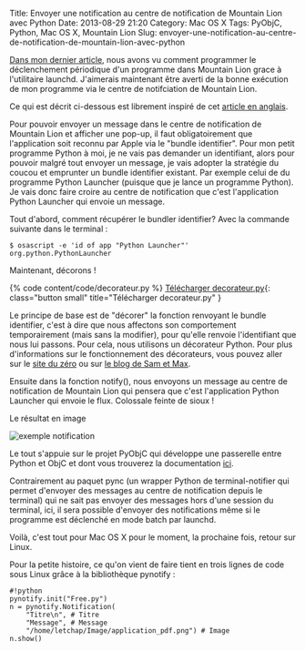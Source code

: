 Title: Envoyer une notification au centre de notification de Mountain Lion avec Python
Date: 2013-08-29 21:20
Category: Mac OS X
Tags: PyObjC, Python, Mac OS X, Mountain Lion
Slug: envoyer-une-notification-au-centre-de-notification-de-mountain-lion-avec-python

[Dans mon dernier article]({filename}/demarrage-automatique-de-travaux-avec-launchd.markdown "Démarrage automatique de travaux avec launchd"), nous avons vu comment programmer le déclenchement périodique d'un programme dans Mountain Lion grace à l'utilitaire launchd. J'aimerais maintenant être averti de la bonne exécution de mon programme via le centre de notifciation de Mountain Lion.

Ce qui est décrit ci-dessous est librement inspiré de cet [article en anglais](http://dbader.org/blog/alfred-timer-extension "A countdown timer extension for Alfred").

Pour pouvoir envoyer un message dans le centre de notification de Mountain Lion et afficher une pop-up, il faut obligatoirement que l'application soit reconnu par Apple via le "bundle identifier". Pour mon petit programme Python à moi, je ne vais pas demander un identifiant, alors pour pouvoir malgré tout envoyer un message, je vais adopter la stratégie du coucou et emprunter un bundle identifier existant. Par exemple celui de du programme Python Launcher (puisque que je lance un programme Python). Je vais donc faire croire au centre de notification que c'est l'application Python Launcher qui envoie un message.

Tout d'abord, comment récupérer le bundler identifier? Avec la commande suivante dans le terminal :

    $ osascript -e 'id of app "Python Launcher"'
    org.python.PythonLauncher

Maintenant, décorons !

{% code content/code/decorateur.py %}
[Télécharger decorateur.py]({static}/code/decorateur.py){: class="button small" title="Télécharger decorateur.py" }

Le principe de base est de "décorer" la fonction renvoyant le bundle identifier, c'est à dire que nous affectons son comportement temporairement (mais sans la modifier), pour qu'elle renvoie l'identifiant que nous lui passons. Pour cela, nous utilisons un décorateur Python. Pour plus d'informations sur le fonctionnement des décorateurs, vous pouvez aller sur le [site du zéro](http://www.siteduzero.com/informatique/tutoriels/apprenez-a-programmer-en-python/les-decorateurs "Les décorateurs Python") ou sur [le blog de Sam et Max](http://sametmax.com/comprendre-les-decorateurs-python-pas-a-pas-partie-1/ "Les décorateurs Python première partie").

Ensuite dans la fonction notify(), nous envoyons un message au centre de notification de Mountain Lion qui pensera que c'est l'application Python Launcher qui envoie le flux. Colossale feinte de sioux !

Le résultat en image

![exemple notification]({static}/images/notif.png)

Le tout s'appuie sur le projet PyObjC qui développe une passerelle entre Python et ObjC et dont vous trouverez la documentation [ici](http://pythonhosted.org/pyobjc/ "Python ObjC").

Contrairement au paquet pync (un wrapper Python de terminal-notifier qui permet d'envoyer des messages au centre de notification depuis le terminal) qui ne sait pas envoyer des messages hors d'une session du terminal, ici, il sera possible d'envoyer des notifications même si le programme est déclenché en mode batch par launchd.

Voilà, c'est tout pour Mac OS X pour le moment, la prochaine fois, retour sur Linux.

Pour la petite histoire, ce qu'on vient de faire tient en trois lignes de code sous Linux grâce à la bibliothèque pynotify :

	#!python
    pynotify.init("Free.py")
    n = pynotify.Notification(
        "Titre\n", # Titre
        "Message", # Message
        "/home/letchap/Image/application_pdf.png") # Image
    n.show()
